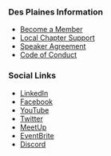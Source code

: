 ### Des Plaines Information
* [Become a Member](https://www.owasp.org/index.php/Membership)
* [Local Chapter Support](https://owasp.org/donate)
* [Speaker Agreement](https://owasp.org/www-policy/legal/speaker-agreement)
* [Code of Conduct](https://owasp.org/www-policy/operational/conferences-events.html)

### Social Links
* [LinkedIn](https://www.linkedin.com/company/owasp-des-plaines-chapter/)
* [Facebook]()
* [YouTube](https://www.youtube.com/@OWASPDesPlaines)
* [Twitter]()
* [MeetUp](https://www.meetup.com/owasp-des-plaines-chapter/)
* [EventBrite]()
* [Discord]()



